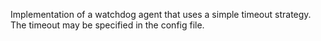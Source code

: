 Implementation of a watchdog agent that uses a simple timeout strategy.  
The timeout may be specified in the config file.